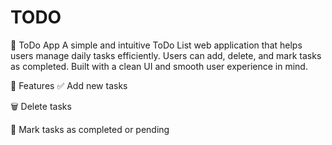 # TODO
📝 ToDo App A simple and intuitive ToDo List web application that helps users manage daily tasks efficiently. Users can add, delete, and mark tasks as completed. Built with a clean UI and smooth user experience in mind.


🚀 Features
✅ Add new tasks

🗑️ Delete tasks

🔄 Mark tasks as completed or pending
